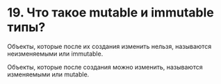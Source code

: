 # 19. Что такое mutable и immutable типы?

Объекты, которые после их создания изменить нельзя, называются неизменяемыми или immutable.

Объекты, которые после создания можно изменить, называются изменяемыми или mutable.
